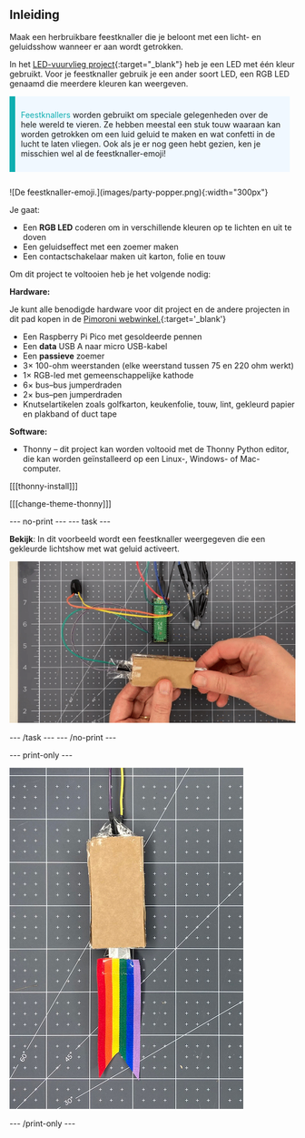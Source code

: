 ## Inleiding

Maak een herbruikbare feestknaller die je beloont met een licht- en geluidsshow wanneer er aan wordt getrokken.

In het [LED-vuurvlieg project](https://projects.raspberrypi.org/en/projects/led-firefly){:target="_blank"} heb je een LED met één kleur gebruikt. Voor je feestknaller gebruik je een ander soort LED, een RGB LED genaamd die meerdere kleuren kan weergeven.

<div style="display: flex; flex-wrap: wrap">
<div style="flex-basis: 200px; flex-grow: 1; margin-right: 10px;">
<div style="border-left: solid; border-width:10px; border-color: #0faeb0; background-color: aliceblue; padding: 10px; display:flex; margin-bottom: 27px;"><p><span style="color: #0faeb0">Feestknallers</span> worden gebruikt om speciale gelegenheden over de hele wereld te vieren. Ze hebben meestal een stuk touw waaraan kan worden getrokken om een luid geluid te maken en wat confetti in de lucht te laten vliegen. Ook als je er nog geen hebt gezien, ken je misschien wel al de feestknaller-emoji!</p>
</div>
<div>
![De feestknaller-emoji.](images/party-popper.png){:width="300px"}
</div>
</div>
</div>

Je gaat:

+ Een **RGB LED** coderen om in verschillende kleuren op te lichten en uit te doven
+ Een geluidseffect met een zoemer maken
+ Een contactschakelaar maken uit karton, folie en touw

Om dit project te voltooien heb je het volgende nodig:

**Hardware:**

Je kunt alle benodigde hardware voor dit project en de andere projecten in dit pad kopen in de [Pimoroni webwinkel.](https://shop.pimoroni.com/products/pico-intro-kit?variant=39893512945747){:target='_blank'}

+ Een Raspberry Pi Pico met gesoldeerde pennen
+ Een **data** USB A naar micro USB-kabel
+ Een **passieve** zoemer
+ 3× 100-ohm weerstanden (elke weerstand tussen 75 en 220 ohm werkt)
+ 1× RGB-led met gemeenschappelijke kathode
+ 6× bus–bus jumperdraden
+ 2× bus–pen jumperdraden
+ Knutselartikelen zoals golfkarton, keukenfolie, touw, lint, gekleurd papier en plakband of duct tape

**Software:**
+ Thonny – dit project kan worden voltooid met de Thonny Python editor, die kan worden geïnstalleerd op een Linux-, Windows- of Mac-computer.

[[[thonny-install]]]

[[[change-theme-thonny]]]


--- no-print --- --- task ---

**Bekijk**: In dit voorbeeld wordt een feestknaller weergegeven die een gekleurde lichtshow met wat geluid activeert.

![Er wordt een klein stukje folie uit de knaller-schakelaar getrokken en een LED licht op en er wordt een geluid afgespeeld.](images/full-popper-test.gif)

--- /task --- --- /no-print ---

--- print-only ---

![Een feestknaller van karton met een lint.](images/add-ribbon.jpg)

--- /print-only ---
